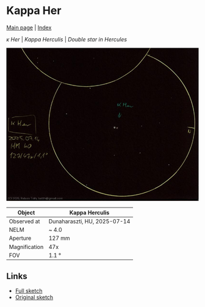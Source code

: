 # Kappa Her

[Main page](../pages/index.md) | [Index](../pages/obj_index.md)

_κ Her_ | _Kappa Herculis_ | _Double star in Hercules_  

![Kappa Her](../img/kappa-her-20250715.jpg)

Object | Kappa Herculis
-|-
Observed at | Dunaharaszti, HU, 2025-07-14
NELM | ~ 4.0
Aperture | 127 mm
Magnification | 47x
FOV | 1.1 °


## Links

- [Full sketch](../img/zeta-uma-80-uma-kappa-her-20250715.jpg)
- [Original sketch](../scan/20250715_1.jpg)

